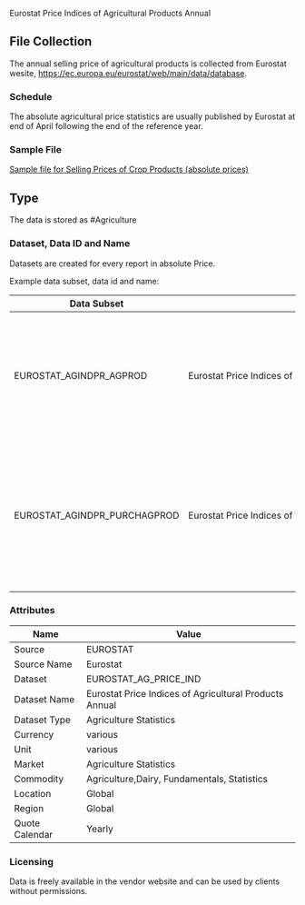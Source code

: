Eurostat Price Indices of Agricultural Products Annual

## File Collection

The annual selling price of agricultural products is collected from Eurostat wesite, https://ec.europa.eu/eurostat/web/main/data/database. 

### Schedule

The absolute agricultural price statistics are usually published by Eurostat at end of April following the end of the reference year.

### Sample File

[Sample file for Selling Prices of Crop Products (absolute prices)](pathname:///file-samples/apri_ap_crpouta.tsv)

## Type

The data is stored as #Agriculture

### Dataset, Data ID and Name

Datasets are created for every report in absolute Price. 

Example data subset, data id and name:

|Data Subset|Data Subset Name|Data Id|Name|
|-|-|-|-|
|EUROSTAT_AGINDPR_AGPROD|Eurostat Price Indices of Agricultural Products, Output Annual|EUROSTAT.AT.IND.011000.RI.PCH_PRE.A|Eurostat Austria Price Indices of Agricultural Products Output Real Index Wheat and Spelt - Annual|
|EUROSTAT_AGINDPR_PURCHAGPROD|Eurostat Price Indices of the Means of Agricultural Production, Input Annual|EUROSTAT.LV.IND.202300.RI.I15.A|Eurostat Latvia Price Indices of The Means of Agricultural Production Input Real Index Motor Fuels - Annual|

### Attributes

|Name|Value|
|-|-|
|Source|EUROSTAT|
|Source Name|Eurostat|
|Dataset|EUROSTAT_AG_PRICE_IND|
|Dataset Name|Eurostat Price Indices of Agricultural Products Annual|
|Dataset Type|Agriculture Statistics|
|Currency|various|
|Unit|various|
|Market|Agriculture Statistics|
|Commodity|Agriculture,Dairy, Fundamentals, Statistics|
|Location|Global|
|Region|Global|
|Quote Calendar|Yearly|

### Licensing

Data is freely available in the vendor website and can be used by clients without permissions.